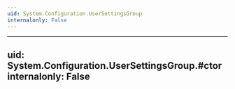 ```yaml
---
uid: System.Configuration.UserSettingsGroup
internalonly: False
---
```


---
uid: System.Configuration.UserSettingsGroup.#ctor
internalonly: False
---
